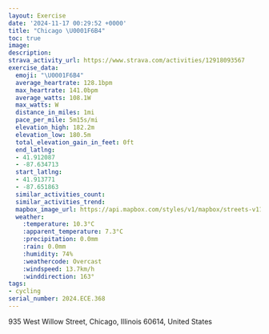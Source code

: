 ```yaml
---
layout: Exercise
date: '2024-11-17 00:29:52 +0000'
title: "Chicago \U0001F6B4"
toc: true
image:
description:
strava_activity_url: https://www.strava.com/activities/12918093567
exercise_data:
  emoji: "\U0001F6B4"
  average_heartrate: 128.1bpm
  max_heartrate: 141.0bpm
  average_watts: 108.1W
  max_watts: W
  distance_in_miles: 1mi
  pace_per_mile: 5m15s/mi
  elevation_high: 182.2m
  elevation_low: 180.5m
  total_elevation_gain_in_feet: 0ft
  end_latlng:
  - 41.912087
  - -87.634713
  start_latlng:
  - 41.913771
  - -87.651863
  similar_activities_count:
  similar_activities_trend:
  mapbox_image_url: https://api.mapbox.com/styles/v1/mapbox/streets-v11/static/path-5+787af2-1.0(ihy~Fbc~uOAwE%40cBEgDB%7B%40CgAKqMB%7BCBWFEPClCGRGFEJU%40%5BGgJ%3FsBKqCDcGDqA%40uA),pin-s-s+e5b22e(-87.64994,41.91381),pin-s-f+89ae00(-87.63797,41.91283999999999)/auto/800x800?access_token=pk.eyJ1Ijoiam9zaGJlY2ttYW4iLCJhIjoiY205eWR2aDd1MWZ6djJrbXc4a3M0bWZleiJ9.XiG9OWkNcZk2QzjJbxLB4A
  weather:
    :temperature: 10.3°C
    :apparent_temperature: 7.3°C
    :precipitation: 0.0mm
    :rain: 0.0mm
    :humidity: 74%
    :weathercode: Overcast
    :windspeed: 13.7km/h
    :winddirection: 163°
tags:
- cycling
serial_number: 2024.ECE.368
---
```

935 West Willow Street, Chicago, Illinois 60614, United States
